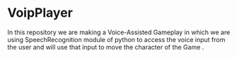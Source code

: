 # VoipPlayer

In this repository we are making a Voice-Assisted Gameplay in which we are using SpeechRecognition module of python to access the voice input from the user and will use that input to move the character of the Game .
